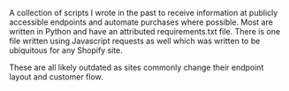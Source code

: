 A collection of scripts I wrote in the past to receive information at publicly accessible endpoints and automate purchases where possible. 
Most are written in Python and have an attributed requirements.txt file.
There is one file written using Javascript requests as well which was written to be ubiquitous for any Shopify site.


These are all likely outdated as sites commonly change their endpoint layout and customer flow.

